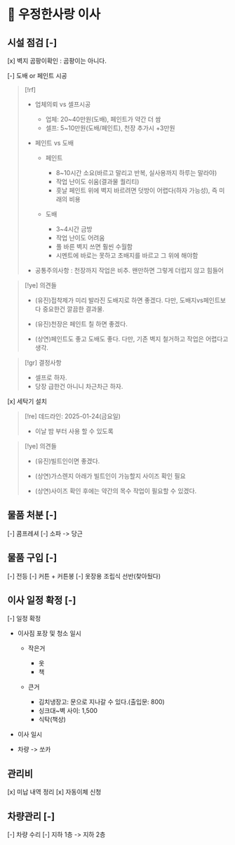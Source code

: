 # 󰏢 우정한사랑 이사



## 시설 점검 [-] 

[x] 벽지 곰팡이확인
  : 곰팡이는 아니다.

[-] 도배 or 페인트 시공

  > [!rf]
  >
  > - 업체의뢰 vs 셀프시공
  >
  >   - 업체: 20~40만원(도배), 페인트가 약간 더 쌈
  >   - 셀프:  5~10만원(도배/페인트), 천장 추가시 +3만원
  >
  > - 페인트 vs 도배
  >
  >   - 페인트
  >     - 8~10시간 소요(바르고 말리고 반복, 실사용까지 하루는 말라야)
  >     - 작업 난이도 쉬움(결과물 퀄리티)
  >     - 훗날 페인트 위에 벽지 바르려면 덧방이 어렵다(하자 가능성), 즉 미래의 비용
  >
  >   - 도배
  >     - 3~4시간 금방
  >     - 작업 난이도 어려움
  >     - 풀 바른 벽지 쓰면 훨씬 수월함
  >     - 시멘트에 바로는 못하고 초배지를 바르고 그 위에 해야함
  >
  >
  > * 공통주의사항 : 천장까지 작업은 비추. 왠만하면 그렇게 더럽지 않고 힘들어
  >


  > [!ye] 의견들
  >
  > - (유진)접착제가 미리 발라진 도배지로 하면 좋겠다. 다만, 도배지vs페인트보다  중요한건 깔끔한 결과물.
  > - (유진)천장은 페인트 칠 하면 좋겠다.
  >
  > - (상연)페인트도 좋고 도배도 좋다. 다만, 기존 벽지 철거하고 작업은 어렵다고 생각.


  > [!gr] 결정사항
  >
  > - 셀프로 하자.
  > - 당장 급한건 아니니 차근차근 하자.



[x] 세탁기 설치

  > [!re] 데드라인: 2025-01-24(금요일)
  >
  > - 이날 밤 부터 사용 할 수 있도록


  > [!ye] 의견들
  >
  > - (유진)빌트인이면 좋겠다.
  >
  > - (상연)가스렌지 아래가 빌트인이 가능할지 사이즈 확인 필요
  > - (상연)사이즈 확인 후에는 약간의 목수 작업이 필요할 수 있겠다.


## 물품 처분 [-] 

[-] 콤프레셔
[-] 소파 -> 당근


## 물품 구입 [-] 

[-] 전등
[-] 커튼 + 커튼봉
[-] 옷장용 조립식 선반(찾아뒀다)


## 이사 일정 확정 [-] 

[-] 일정 확정

  - 이사짐 포장 및 청소 일시

    - 작은거
      - 옷
      - 책

    - 큰거
      - 김치냉장고: 문으로 지나갈 수 있다.(출입문: 800)
      - 싱크대~벽 사이: 1,500
      - 식탁(책상)

  - 이사 일시
  - 차량 -> 쏘카



## 관리비

[x] 미납 내역 정리
[x] 자동이체 신청


## 차량관리 [-] 

[-] 차량 수리
[-] 지하 1층 -> 지하 2층
